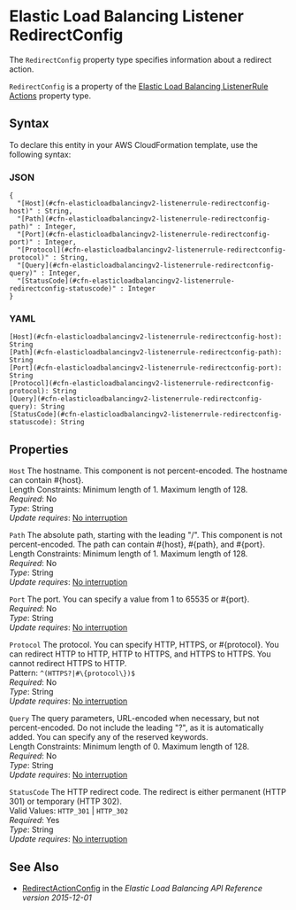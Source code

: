 # Elastic Load Balancing Listener RedirectConfig<a name="aws-properties-elasticloadbalancingv2-listenerrule-redirectconfig"></a>

<a name="aws-properties-elasticloadbalancingv2-listenerrule-redirectconfig-description"></a>The `RedirectConfig` property type specifies information about a redirect action\.

<a name="aws-properties-elasticloadbalancingv2-listenerrule-redirectconfig-inheritance"></a> `RedirectConfig` is a property of the [Elastic Load Balancing ListenerRule Actions](aws-properties-elasticloadbalancingv2-listenerrule-actions.md) property type\.

## Syntax<a name="aws-properties-elasticloadbalancingv2-listenerrule-redirectconfig-syntax"></a>

To declare this entity in your AWS CloudFormation template, use the following syntax:

### JSON<a name="aws-properties-elasticloadbalancingv2-listenerrule-redirectconfig-syntax.json"></a>

```
{
  "[Host](#cfn-elasticloadbalancingv2-listenerrule-redirectconfig-host)" : String,
  "[Path](#cfn-elasticloadbalancingv2-listenerrule-redirectconfig-path)" : Integer,
  "[Port](#cfn-elasticloadbalancingv2-listenerrule-redirectconfig-port)" : Integer,
  "[Protocol](#cfn-elasticloadbalancingv2-listenerrule-redirectconfig-protocol)" : String,
  "[Query](#cfn-elasticloadbalancingv2-listenerrule-redirectconfig-query)" : Integer,
  "[StatusCode](#cfn-elasticloadbalancingv2-listenerrule-redirectconfig-statuscode)" : Integer
}
```

### YAML<a name="aws-properties-elasticloadbalancingv2-listenerrule-redirectconfig-syntax.yaml"></a>

```
[Host](#cfn-elasticloadbalancingv2-listenerrule-redirectconfig-host): String
[Path](#cfn-elasticloadbalancingv2-listenerrule-redirectconfig-path): String
[Port](#cfn-elasticloadbalancingv2-listenerrule-redirectconfig-port): String
[Protocol](#cfn-elasticloadbalancingv2-listenerrule-redirectconfig-protocol): String
[Query](#cfn-elasticloadbalancingv2-listenerrule-redirectconfig-query): String
[StatusCode](#cfn-elasticloadbalancingv2-listenerrule-redirectconfig-statuscode): String
```

## Properties<a name="aws-properties-elasticloadbalancingv2-listenerrule-redirectconfig-properties"></a>

`Host`  <a name="cfn-elasticloadbalancingv2-listenerrule-redirectconfig-host"></a>
The hostname\. This component is not percent\-encoded\. The hostname can contain \#\{host\}\.  
Length Constraints: Minimum length of 1\. Maximum length of 128\.  
 *Required*: No  
 *Type*: String  
*Update requires*: [No interruption](using-cfn-updating-stacks-update-behaviors.md#update-no-interrupt)

`Path`  <a name="cfn-elasticloadbalancingv2-listenerrule-redirectconfig-path"></a>
The absolute path, starting with the leading "/"\. This component is not percent\-encoded\. The path can contain \#\{host\}, \#\{path\}, and \#\{port\}\.  
Length Constraints: Minimum length of 1\. Maximum length of 128\.  
 *Required*: No  
 *Type*: String  
*Update requires*: [No interruption](using-cfn-updating-stacks-update-behaviors.md#update-no-interrupt)

`Port`  <a name="cfn-elasticloadbalancingv2-listenerrule-redirectconfig-port"></a>
The port\. You can specify a value from 1 to 65535 or \#\{port\}\.  
 *Required*: No  
 *Type*: String  
*Update requires*: [No interruption](using-cfn-updating-stacks-update-behaviors.md#update-no-interrupt)

`Protocol`  <a name="cfn-elasticloadbalancingv2-listenerrule-redirectconfig-protocol"></a>
The protocol\. You can specify HTTP, HTTPS, or \#\{protocol\}\. You can redirect HTTP to HTTP, HTTP to HTTPS, and HTTPS to HTTPS\. You cannot redirect HTTPS to HTTP\.  
Pattern: `^(HTTPS?|#\{protocol\})$`  
 *Required*: No  
 *Type*: String  
*Update requires*: [No interruption](using-cfn-updating-stacks-update-behaviors.md#update-no-interrupt)

`Query`  <a name="cfn-elasticloadbalancingv2-listenerrule-redirectconfig-query"></a>
The query parameters, URL\-encoded when necessary, but not percent\-encoded\. Do not include the leading "?", as it is automatically added\. You can specify any of the reserved keywords\.  
Length Constraints: Minimum length of 0\. Maximum length of 128\.  
 *Required*: No  
 *Type*: String  
*Update requires*: [No interruption](using-cfn-updating-stacks-update-behaviors.md#update-no-interrupt)

`StatusCode`  <a name="cfn-elasticloadbalancingv2-listenerrule-redirectconfig-statuscode"></a>
The HTTP redirect code\. The redirect is either permanent \(HTTP 301\) or temporary \(HTTP 302\)\.  
Valid Values: `HTTP_301` \| `HTTP_302`  
 *Required*: Yes  
 *Type*: String  
*Update requires*: [No interruption](using-cfn-updating-stacks-update-behaviors.md#update-no-interrupt)

## See Also<a name="aws-properties-elasticloadbalancingv2-listenerrule-redirectconfig-seealso"></a>
+ [RedirectActionConfig](https://docs.aws.amazon.com/elasticloadbalancing/latest/APIReference/API_RedirectActionConfig.html) in the *Elastic Load Balancing API Reference version 2015\-12\-01*